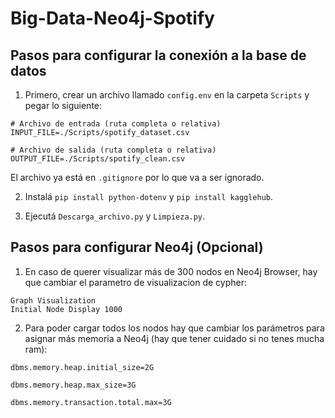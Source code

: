 # Big-Data-Neo4j-Spotify

## Pasos para configurar la conexión a la base de datos

1. Primero, crear un archivo llamado `config.env` en la carpeta `Scripts` y pegar lo siguiente:

```
# Archivo de entrada (ruta completa o relativa)
INPUT_FILE=./Scripts/spotify_dataset.csv

# Archivo de salida (ruta completa o relativa)
OUTPUT_FILE=./Scripts/spotify_clean.csv
```

El archivo ya está en `.gitignore` por lo que va a ser ignorado.

2. Instalá `pip install python-dotenv` y `pip install kagglehub`.

3. Ejecutá `Descarga_archivo.py` y `Limpieza.py`.

## Pasos para configurar Neo4j (Opcional)

1. En caso de querer visualizar más de 300 nodos en Neo4j Browser, hay que cambiar el parametro de visualizacion de cypher:
```
Graph Visualization
Initial Node Display 1000
```

2. Para poder cargar todos los nodos hay que cambiar los parámetros para asignar más memoria a Neo4j (hay que tener cuidado si no tenes mucha ram):

```
dbms.memory.heap.initial_size=2G

dbms.memory.heap.max_size=3G

dbms.memory.transaction.total.max=3G
```
